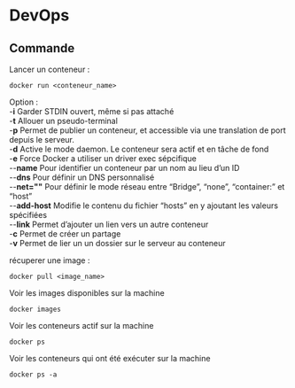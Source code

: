 # DevOps
## Commande

Lancer un conteneur : 
```
docker run <conteneur_name>
```
Option :  
-**i** Garder STDIN ouvert, même si pas attaché  
-**t** Allouer un pseudo-terminal  
-**p** Permet de publier un conteneur, et accessible via une translation de port depuis le serveur.  
-**d** Active le mode daemon. Le conteneur sera actif et en tâche de fond  
-**e** Force Docker a utiliser un driver exec sépcifique  
--**name** Pour identifier un conteneur par un nom au lieu d’un ID  
--**dns** Pour définir un DNS personnalisé  
--**net=""** Pour définir le mode réseau entre “Bridge”, “none”, “container:” et “host”  
--**add-host** Modifie le contenu du fichier “hosts” en y ajoutant les valeurs spécifiées  
--**link** Permet d’ajouter un lien vers un autre conteneur  
-**c** Permet de créer un partage  
-**v** Permet de lier un un dossier sur le serveur au conteneur  

récuperer une image : 
```
docker pull <image_name>
```

Voir les images disponibles sur la machine
```
docker images
```

Voir les conteneurs actif sur la machine
```
docker ps
```

Voir les conteneurs qui ont été exécuter sur la machine
```
docker ps -a
```
